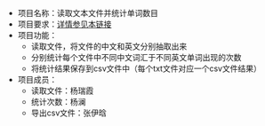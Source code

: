- 项目名称：读取文本文件并统计单词数目
- 项目要求：[详情参见本链接](https://github.com/superxiaoqiang/blcu_py_nlp/blob/master/week4_Python_Basics_3.md)
- 项目功能：
    - 读取文件，将文件的中文和英文分别抽取出来
    - 分别统计每个文件中不同中文词汇于不同英文单词出现的次数
    - 将统计结果保存到csv文件中（每个txt文件对应一个csv文件结果）
- 项目成员：
    - 读取文件：杨瑞霞
    - 统计次数：杨澜
    - 导出csv文件：张伊晗
